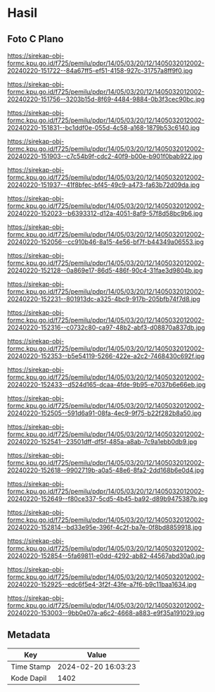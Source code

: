 # Hasil

## Foto C Plano

https://sirekap-obj-formc.kpu.go.id/f725/pemilu/pdpr/14/05/03/20/12/1405032012002-20240220-151722--84a67ff5-ef51-4158-927c-31757a8ff9f0.jpg

https://sirekap-obj-formc.kpu.go.id/f725/pemilu/pdpr/14/05/03/20/12/1405032012002-20240220-151756--3203b15d-8f69-4484-9884-0b3f3cec90bc.jpg

https://sirekap-obj-formc.kpu.go.id/f725/pemilu/pdpr/14/05/03/20/12/1405032012002-20240220-151831--bc1ddf0e-055d-4c58-a168-1879b53c6140.jpg

https://sirekap-obj-formc.kpu.go.id/f725/pemilu/pdpr/14/05/03/20/12/1405032012002-20240220-151903--c7c54b9f-cdc2-40f9-b00e-b901f0bab922.jpg

https://sirekap-obj-formc.kpu.go.id/f725/pemilu/pdpr/14/05/03/20/12/1405032012002-20240220-151937--41f8bfec-bf45-49c9-a473-fa63b72d09da.jpg

https://sirekap-obj-formc.kpu.go.id/f725/pemilu/pdpr/14/05/03/20/12/1405032012002-20240220-152023--b6393312-d12a-4051-8af9-57f8d58bc9b6.jpg

https://sirekap-obj-formc.kpu.go.id/f725/pemilu/pdpr/14/05/03/20/12/1405032012002-20240220-152056--cc910b46-8a15-4e56-bf7f-b44349a06553.jpg

https://sirekap-obj-formc.kpu.go.id/f725/pemilu/pdpr/14/05/03/20/12/1405032012002-20240220-152128--0a869e17-86d5-486f-90c4-31fae3d9804b.jpg

https://sirekap-obj-formc.kpu.go.id/f725/pemilu/pdpr/14/05/03/20/12/1405032012002-20240220-152231--801913dc-a325-4bc9-917b-205bfb74f7d8.jpg

https://sirekap-obj-formc.kpu.go.id/f725/pemilu/pdpr/14/05/03/20/12/1405032012002-20240220-152316--c0732c80-ca97-48b2-abf3-d08870a837db.jpg

https://sirekap-obj-formc.kpu.go.id/f725/pemilu/pdpr/14/05/03/20/12/1405032012002-20240220-152353--b5e54119-5266-422e-a2c2-7468430c692f.jpg

https://sirekap-obj-formc.kpu.go.id/f725/pemilu/pdpr/14/05/03/20/12/1405032012002-20240220-152433--d524d165-dcaa-4fde-9b95-e7037b6e66eb.jpg

https://sirekap-obj-formc.kpu.go.id/f725/pemilu/pdpr/14/05/03/20/12/1405032012002-20240220-152505--591d6a91-08fa-4ec9-9f75-b22f282b8a50.jpg

https://sirekap-obj-formc.kpu.go.id/f725/pemilu/pdpr/14/05/03/20/12/1405032012002-20240220-152541--23501dff-df5f-485a-a8ab-7c9a1ebb0db9.jpg

https://sirekap-obj-formc.kpu.go.id/f725/pemilu/pdpr/14/05/03/20/12/1405032012002-20240220-152618--9902719b-a0a5-48e6-8fa2-2dd168b6e0d4.jpg

https://sirekap-obj-formc.kpu.go.id/f725/pemilu/pdpr/14/05/03/20/12/1405032012002-20240220-152649--f80ce337-5cd5-4b45-ba92-d89b9475387b.jpg

https://sirekap-obj-formc.kpu.go.id/f725/pemilu/pdpr/14/05/03/20/12/1405032012002-20240220-152814--bd33e95e-396f-4c2f-ba7e-0f8bd8859918.jpg

https://sirekap-obj-formc.kpu.go.id/f725/pemilu/pdpr/14/05/03/20/12/1405032012002-20240220-152854--5fa69811-e0dd-4292-ab82-44567abd30a0.jpg

https://sirekap-obj-formc.kpu.go.id/f725/pemilu/pdpr/14/05/03/20/12/1405032012002-20240220-152925--edc6f5e4-3f2f-43fe-a7f6-b9c11baa1634.jpg

https://sirekap-obj-formc.kpu.go.id/f725/pemilu/pdpr/14/05/03/20/12/1405032012002-20240220-153003--9bb0e07a-a6c2-4668-a883-e9f35a191029.jpg


## Metadata

| Key        | Value               |
| ---------- | ------------------- |
| Time Stamp | 2024-02-20 16:03:23 |
| Kode Dapil | 1402                |



